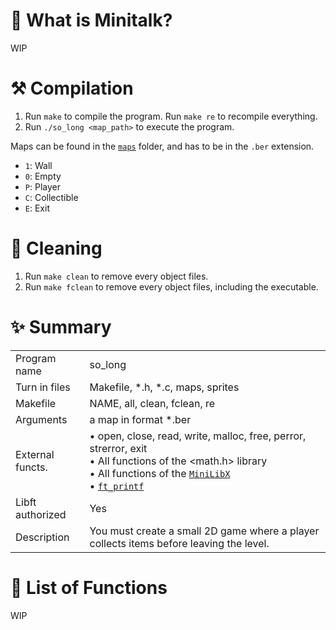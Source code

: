 # 🦊 What is Minitalk?

WIP

# ⚒️ Compilation

1. Run `make` to compile the program.
Run `make re` to recompile everything.
2. Run `./so_long <map_path>` to execute the program.

Maps can be found in the [`maps`](https://github.com/flmarsou/3.3-so_long/tree/main/maps) folder, and has to be in the `.ber` extension.
- `1`: Wall
- `0`: Empty
- `P`: Player
- `C`: Collectible
- `E`: Exit

# 🧼 Cleaning

1. Run `make clean` to remove every object files.
2. Run `make fclean` to remove every object files, including the executable.

# ✨ Summary

|     |     |
| --- | --- |
| Program name | so_long |
| Turn in files | Makefile, *.h, *.c, maps, sprites |
| Makefile | NAME, all, clean, fclean, re |
| Arguments | a map in format *.ber |
| External functs. | • open, close, read, write, malloc, free, perror, strerror, exit <br> • All functions of the <math.h> library <br> • All functions of the [`MiniLibX`](https://github.com/42Paris/minilibx-linux) <br> • [`ft_printf`](https://github.com/flmarsou/2.1-ft_printf)|
| Libft authorized | Yes |
| Description | You must create a small 2D game where a player collects items before leaving the level. |

# 📑 List of Functions

WIP
